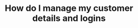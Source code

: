 ---
title: "How do I manage my customer details and logins"
categories: ["wiki","b2b trade store","how to"]
---